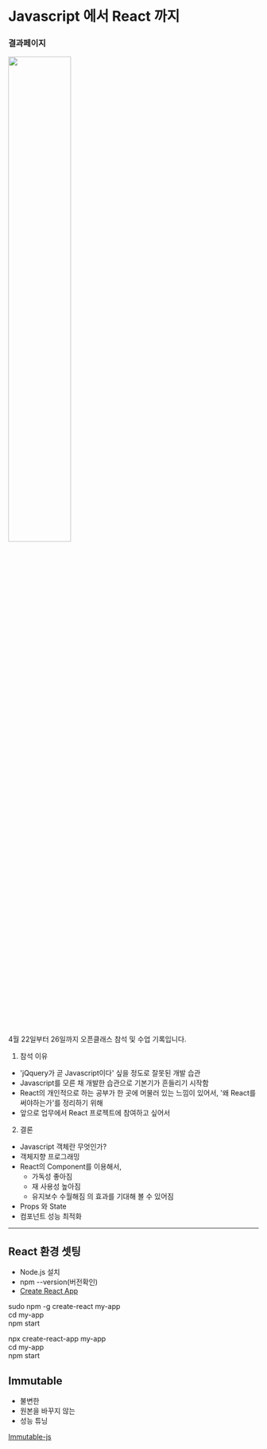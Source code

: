 # Javascript 에서 React 까지
### 결과페이지
<img src="https://user-images.githubusercontent.com/18348345/57073620-8dfa1700-6d1c-11e9-9f02-cbb9a69160d5.png" width="50%"></img>

4월 22일부터 26일까지 오픈클래스 참석 및 수업 기록입니다.
1. 참석 이유  
  - 'jQquery가 곧 Javascript이다' 싶을 정도로 잘못된 개발 습관
  - Javascript를 모른 채 개발한 습관으로 기본기가 흔들리기 시작함
  - React의 개인적으로 하는 공부가 한 곳에 머물러 있는 느낌이 있어서, '왜 React를 써야하는가'를 정리하기 위해 
  - 앞으로 업무에서 React 프로젝트에 참여하고 싶어서
2. 결론
- Javascript 객체란 무엇인가?
- 객체지향 프로그래밍
- React의 Component를 이용해서, 
  - 가독성 좋아짐 
  - 재 사용성 높아짐 
  - 유지보수 수월해짐 
의 효과를 기대해 볼 수 있어짐
- Props 와 State
- 컴포넌트 성능 최적화

***
## React 환경 셋팅
- Node.js 설치
- npm --version(버전확인)
- [Create React App](https://reactjs.org/docs/create-a-new-react-app.html)

sudo npm -g create-react my-app<br>
cd my-app<br>
npm start<br>

npx create-react-app my-app<br>
cd my-app<br>
npm start<br>

## Immutable
- 불변한
- 원본을 바꾸지 않는
- 성능 튜닝

[Immutable-js](https://github.com/immutable-js/immutable-js)
